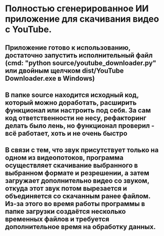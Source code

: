 # Полностью сгенерированное ИИ приложение для скачивания видео с YouTube. 
## Приложение готово к использованию, достаточно запустить исполнительный файл (cmd: "python source/youtube_downloader.py" или двойным щелчком dist/YouTube Downloader.exe в Windows)
## В папке source находится исходный код, который можно доработать, расширить функционал или настроить под себя. За сам код ответственности не несу, рефакторинг делать было лень, но функционал проверил - всё работает, хоть и не очень быстро
## В связи с тем, что звук присутствует только на одном из видеопотоков, программа осуществляет скачивание выбранного в выбранном формате и резрешении, а затем загружает дополнительно видео со звуком, откуда этот звук потом вырезается и объединяется со скачанным ранее файлом. Из-за этого во время работы программы в папке загрузки создаётся несколько временных файлов и требуется дополнительное время на обработку данных.
